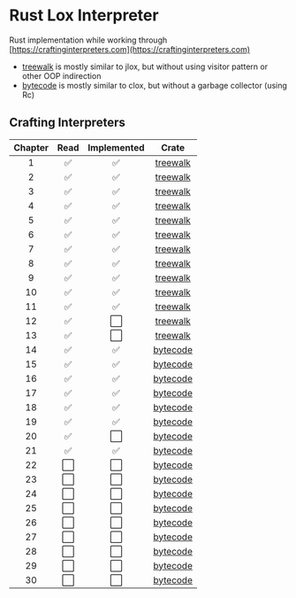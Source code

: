 # Rust Lox Interpreter

Rust implementation while working through [https://craftinginterpreters.com](https://craftinginterpreters.com)

- [treewalk](./treewalk) is mostly similar to jlox, but without using visitor pattern or other OOP indirection
- [bytecode](./bytecode) is mostly similar to clox, but without a garbage collector (using Rc)

## Crafting Interpreters

| Chapter | Read | Implemented | Crate |
| :---: | :---: | :---: | :---: |
| 1 | ✅ | ✅ | [treewalk](./treewalk) |
| 2 | ✅ | ✅ | [treewalk](./treewalk) |
| 3 | ✅ | ✅ | [treewalk](./treewalk) |
| 4 | ✅ | ✅ | [treewalk](./treewalk) |
| 5 | ✅ | ✅ | [treewalk](./treewalk) |
| 6 | ✅ | ✅ | [treewalk](./treewalk) |
| 7 | ✅ | ✅ | [treewalk](./treewalk) |
| 8 | ✅ | ✅ | [treewalk](./treewalk) |
| 9 | ✅ | ✅ | [treewalk](./treewalk) |
| 10 | ✅ | ✅ | [treewalk](./treewalk) |
| 11 | ✅ | ✅ | [treewalk](./treewalk) |
| 12 | ✅ | ⬜️ | [treewalk](./treewalk) |
| 13 | ✅ | ⬜️ | [treewalk](./treewalk) |
| 14 | ✅ | ✅ | [bytecode](./bytecode) |
| 15 | ✅ | ✅ | [bytecode](./bytecode) |
| 16 | ✅ | ✅ | [bytecode](./bytecode) |
| 17 | ✅ | ✅ | [bytecode](./bytecode) |
| 18 | ✅ | ✅ | [bytecode](./bytecode) |
| 19 | ✅ | ✅ | [bytecode](./bytecode) |
| 20 | ✅ | ⬜️ | [bytecode](./bytecode) |
| 21 | ✅ | ✅ | [bytecode](./bytecode) |
| 22 | ⬜️ | ⬜️ | [bytecode](./bytecode) |
| 23 | ⬜️ | ⬜️ | [bytecode](./bytecode) |
| 24 | ⬜️ | ⬜️ | [bytecode](./bytecode) |
| 25 | ⬜️ | ⬜️ | [bytecode](./bytecode) |
| 26 | ⬜️ | ⬜️ | [bytecode](./bytecode) |
| 27 | ⬜️ | ⬜️ | [bytecode](./bytecode) |
| 28 | ⬜️ | ⬜️ | [bytecode](./bytecode) |
| 29 | ⬜️ | ⬜️ | [bytecode](./bytecode) |
| 30 | ⬜️ | ⬜️ | [bytecode](./bytecode) |
